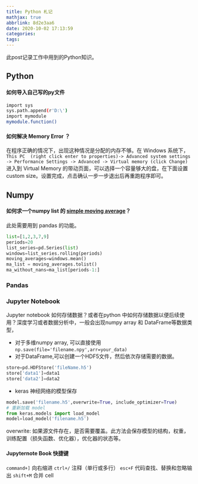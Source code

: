 ```yaml
---
title: Python 札记
mathjax: true
abbrlink: 8d2e3aa6
date: 2020-10-02 17:13:59
categories:
tags:
---
```

此post记录工作中用到的Python知识。

<!--more-->
## Python
#### 如何导入自己写的py文件

```bash
import sys 
sys.path.append(r'D:\')
import mymodule
mymodule.function() 
```

#### 如何解决 Memory Error ？
在程序正确的情况下，出现这种情况是分配的内存不够。在 Windows 系统下，
`This PC  (right click enter to properties)-> Advanced system settings  -> Performance Settings -> Advanced -> Virtual memory (click Change)`
进入到 Virtual Memory 的带动页面，可以选择一个容量够大的盘，在下面设置custom size。设置完成，点击确认一步一步退出后再重跑程序即可。

## Numpy
#### 如何求一个numpy list 的 [simple moving average](https://en.wikipedia.org/wiki/Moving_average)？
此处需要用到 pandas 的功能。

```python
list=[1,2,3,7,9]
periods=20
list_series=pd.Series(list)
windows=list_series.rolling(periods)
moving_averages=windows.mean()
ma_list = moving_averages.tolist()
ma_without_nans=ma_list[periods-1:]
```

### Pandas

### Jupyter Notebook
Jupyter notebook 如何存储数据？或者在python 中如何存储数据以便后续使用？深度学习或者数据分析中，一般会出现numpy array 和 DataFrame等数据类型，
- 对于多维numpy array, 可以直接使用 `np.save(file='filename.npy',arr=your_data)`
- 对于DataFrame,可以创建一个HDF5文件，然后依次存储需要的数据。
```python
store=pd.HDFStore('fileName.h5')
store['data1']=data1
store['data2']=data2
```

- keras 神经网络的模型保存

```python
model.save('filename.h5',overwrite=True, include_optimizer=True)
# 重新加载 model
from keras.models import load_model
model=load_model('filename.h5')
```
overwrite: 如果源文件存在，是否需要覆盖。此方法会保存模型的结构，权重，训练配置（损失函数、优化器），优化器的状态等。

#### Jupyternote Book 快捷键
`command+]` 向右缩进
`ctrl+/` 注释（单行或多行）
`esc+F` 代码查找、替换和忽略输出
`shift+M` 合并 cell

